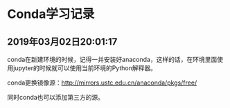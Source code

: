 # Conda学习记录

## 2019年03月02日20:01:17

conda在新建环境的时候，记得一并安装好anaconda，这样的话，在环境里面使用jupyter的时候就可以使用当前环境的Python解释器。

conda更换镜像源：<http://mirrors.ustc.edu.cn/anaconda/pkgs/free/>

同时conda也可以添加第三方的源。
